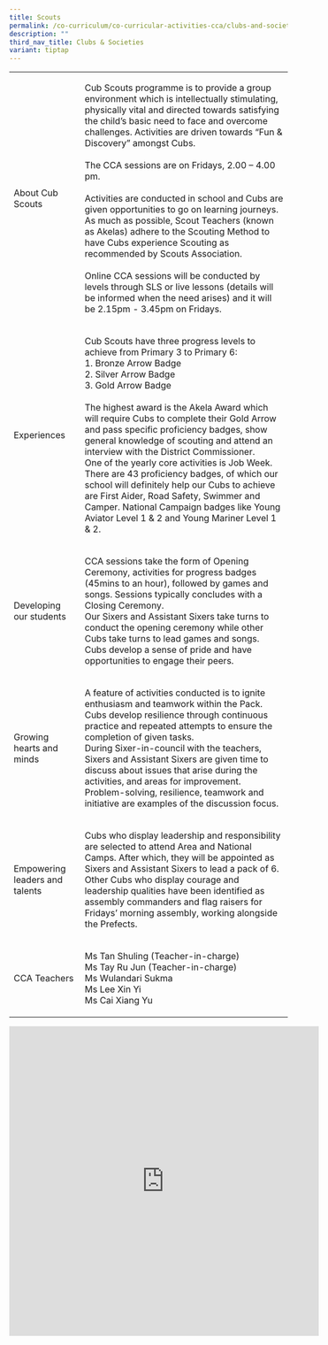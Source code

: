 ```yaml
---
title: Scouts
permalink: /co-curriculum/co-curricular-activities-cca/clubs-and-societies/scouts/
description: ""
third_nav_title: Clubs & Societies
variant: tiptap
---
```

<table style="minWidth: 50px">
<colgroup>
<col>
<col>
</colgroup>
<tbody>
<tr>
<td rowspan="1" colspan="1">
<p>About Cub Scouts</p>
</td>
<td rowspan="1" colspan="1">
<p>Cub Scouts programme is to provide a group environment which is intellectually
stimulating, physically vital and directed towards satisfying the child’s
basic need to face and overcome challenges. Activities are driven towards
“Fun &amp; Discovery” amongst Cubs.
<br>
<br>The CCA sessions are on Fridays, 2.00 – 4.00 pm.
<br>
<br>Activities are conducted in school and Cubs are given opportunities to
go on learning journeys. As much as possible, Scout Teachers (known as
Akelas) adhere to the Scouting Method to have Cubs experience Scouting
as recommended by Scouts Association.
<br>
<br>Online CCA sessions will be conducted by levels through SLS or live lessons
(details will be informed when the need arises) and it will be 2.15pm -
3.45pm on Fridays.
<br>
</p>
</td>
</tr>
<tr>
<td rowspan="1" colspan="1">
<p>Experiences</p>
</td>
<td rowspan="1" colspan="1">
<p>Cub Scouts have three progress levels to achieve from Primary 3 to Primary
6:
<br>1. Bronze Arrow Badge
<br>2. Silver Arrow Badge
<br>3. Gold Arrow Badge
<br>
<br>The highest award is the Akela Award which will require Cubs to complete
their Gold Arrow and pass specific proficiency badges, show general knowledge
of scouting and attend an interview with the District Commissioner.
<br>One of the yearly core activities is Job Week. There are 43 proficiency
badges, of which our school will definitely help our Cubs to achieve are
First Aider, Road Safety, Swimmer and Camper. National Campaign badges
like Young Aviator Level 1 &amp; 2 and Young Mariner Level 1 &amp; 2.</p>
</td>
</tr>
<tr>
<td rowspan="1" colspan="1">
<p>Developing our students</p>
</td>
<td rowspan="1" colspan="1">
<p>CCA sessions take the form of Opening Ceremony, activities for progress
badges (45mins to an hour), followed by games and songs. Sessions typically
concludes with a Closing Ceremony.
<br>Our Sixers and Assistant Sixers take turns to conduct the opening ceremony
while other Cubs take turns to lead games and songs. Cubs develop a sense
of pride and have opportunities to engage their peers.</p>
</td>
</tr>
<tr>
<td rowspan="1" colspan="1">
<p>Growing hearts and minds</p>
</td>
<td rowspan="1" colspan="1">
<p>A feature of activities conducted is to ignite enthusiasm and teamwork
within the Pack. Cubs develop resilience through continuous practice and
repeated attempts to ensure the completion of given tasks.
<br>During Sixer-in-council with the teachers, Sixers and Assistant Sixers
are given time to discuss about issues that arise during the activities,
and areas for improvement. Problem-solving, resilience, teamwork and initiative
are examples of the discussion focus.</p>
</td>
</tr>
<tr>
<td rowspan="1" colspan="1">
<p>Empowering leaders and talents</p>
</td>
<td rowspan="1" colspan="1">
<p>Cubs who display leadership and responsibility are selected to attend
Area and National Camps. After which, they will be appointed as Sixers
and Assistant Sixers to lead a pack of 6.
<br>Other Cubs who display courage and leadership qualities have been identified
as assembly commanders and flag raisers for Fridays’ morning assembly,
working alongside the Prefects.</p>
</td>
</tr>
<tr>
<td rowspan="1" colspan="1">
<p>CCA Teachers</p>
</td>
<td rowspan="1" colspan="1">
<p>Ms Tan Shuling (Teacher-in-charge)
<br>Ms Tay Ru Jun (Teacher-in-charge)
<br>Ms Wulandari Sukma
<br>Ms Lee Xin Yi
<br>Ms Cai Xiang Yu</p>
</td>
</tr>
</tbody>
</table>
<div class="iframe-wrapper">
<iframe height="560" width="560" allowfullscreen="true" frameborder="0" src="https://docs.google.com/presentation/d/e/2PACX-1vSIqddTz65bHQ39F8kQwF_dEYEv30PaJghGihCetSWpwQ7MPF5uUb54NMGiAGzMjrUJRY6VsuZyYMcV/embed?start=true&amp;loop=true&amp;delayms=3000"></iframe>
</div>
<p></p>